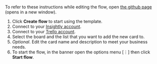 To refer to these instructions while editing the flow, open [the github page](https://github.com/ot4i/app-connect-templates/blob/master/resources/markdown/Create%20a%20Trello%20card%20for%20every%20new%20Insightly%20task_instructions.md) (opens in a new window).

1. Click **Create flow** to start using the template.
1. Connect to your [Insightly account](https://developer.ibm.com/integration/docs/app-connect/how-to-guides-for-apps/use-ibm-app-connect-insightly/).
1. Connect to your [Trello account](https://developer.ibm.com/integration/docs/app-connect/how-to-guides-for-apps/use-ibm-app-connect-trello/).
1. Select the board and the list that you want to add the new card to.
1. _Optional_. Edit the card name and description to meet your business needs.
1. To start the flow, in the banner open the options menu [&#8942;] then click **Start flow**.
